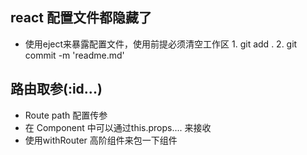 ## react 配置文件都隐藏了
- 使用eject来暴露配置文件，使用前提必须清空工作区   1. git add .   2. git commit -m 'readme.md'


## 路由取参(:id...)
- Route path 配置传参 
- 在 Component 中可以通过this.props.... 来接收
- 使用withRouter 高阶组件来包一下组件